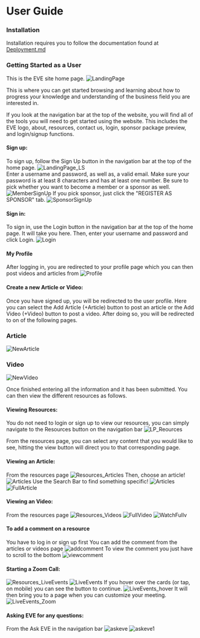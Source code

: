 # User Guide

### Installation
Installation requires you to follow the documentation found at [Deployment.md](https://github.com/ialmani/EVE/blob/master/Documentation/Deployment.md#deployment-how-to)
### Getting Started as a User
This is the EVE site home page.
![LandingPage](/Documentation/png/LandingPage.PNG)

This is where you can get started browsing and learning about how to progress your knowledge and understanding of the business field you are interested in. 

If you look at the navigation bar at the top of the website, you will find all of the tools you will need to get started using the website. This includes the EVE logo, about, resources, contact us, login, sponsor package preview, and login/signup functions.

#### Sign up: 
To sign up, follow the Sign Up button in the navigation bar at the top of the home page.
![LandingPage_LS](/Documentation/png/LandingPage_LS.png)
<br>Enter a username and password, as well as, a valid email. Make sure your password is at least 8 characters and has at least one number. Be sure to pick whether you want to become a member or a sponsor as well.
![MemberSignUp](/Documentation/png/Member_SignUp.png)
If you pick sponsor, just click the "REGISTER AS SPONSOR" tab.
![SponsorSignUp](/Documentation/png/Sponsor_SignUp.png)

#### Sign in:
To sign in, use the Login button in the navigation bar at the top of the home page. It will take you here.
Then, enter your username and password and click Login. 
![Login](/Documentation/png/Login_U&P.png)

#### My Profile
After logging in, you are redirected to your profile page which you can then post videos and articles from
![Profile](/Documentation/png/Profile.PNG)

#### Create a new Article or Video: 
Once you have signed up, you will be redirected to the user profile. Here you can select the Add Article (+Article) button to post an article or the Add Video (+Video) button to post a video.
After doing so, you will be redirected to on of the following pages.

### Article
![NewArticle](/Documentation/png/NewArticle.png)
### Video
![NewVideo](/Documentation/png/NewVideo.PNG)

Once finished entering all the information and it has been submitted.
You can then view the different resources as follows.

#### Viewing Resources: 
You do not need to login or sign up to view our resources, you can simply navigate to the Resources button on the navigation bar
![LP_Reources](/Documentation/png/LandingPage_Resources.png)


From the resources page, you can select any content that you would like to see, hitting the view button will direct you to that corresponding page.

#### Viewing an Article:
From the resources page
![Resources_Articles](/Documentation/png/Resources_Articles.png)
Then, choose an article!
![Articles](/Documentation/png/Articles.PNG)
Use the Search Bar to find something specific!
![Articles](/Documentation/png/Articles_search.PNG)
![FullArticle](/Documentation/png/FullArticle.PNG)

#### Viewing an Video:
From the resources page
![Resources_Videos](/Documentation/png/Resources_Videos.png)
![FullVideo](/Documentation/png/AllVideos.png)
![WatchFullv](/Documentation/png/WatchFullv.png)

#### To add a comment on a resource
You have to log in or sign up first
You can add the comment from the articles or videos page
![addcomment](/Documentation/png/addcomment.png)
To view the comment you just have to scroll to the bottom
![viewcomment](/Documentation/png/viewcomment.png)

#### Starting a Zoom Call:
![Resources_LiveEvents](/Documentation/png/Resources_LiveEvents.png)
![LiveEvents](/Documentation/png/LiveEvents.png)
If you hover over the cards (or tap, on mobile) you can see the button to continue.
![LiveEvents_hover](/Documentation/png/LiveEvents_hover.png)
It will then bring you to a page when you can customize your meeting.
![LiveEvents_Zoom](/Documentation/png/LiveEvents_Zoom.png)

#### Asking EVE for any questions:
From the Ask EVE in the navigation bar
![askeve](/Documentation/png/askeve.png)
![askeve1](/Documentation/png/askeve1.png)


